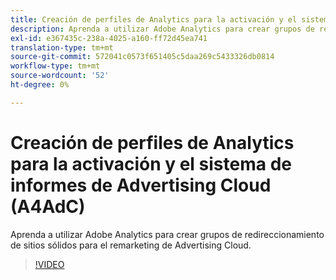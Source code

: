 ```yaml
---
title: Creación de perfiles de Analytics para la activación y el sistema de informes de Advertising Cloud
description: Aprenda a utilizar Adobe Analytics para crear grupos de redireccionamiento de sitios sólidos para el remarketing de Advertising Cloud.
exl-id: e367435c-238a-4025-a160-ff72d45ea741
translation-type: tm+mt
source-git-commit: 572041c0573f651405c5daa269c5433326db0814
workflow-type: tm+mt
source-wordcount: '52'
ht-degree: 0%

---
```


# Creación de perfiles de Analytics para la activación y el sistema de informes de Advertising Cloud (A4AdC)

Aprenda a utilizar Adobe Analytics para crear grupos de redireccionamiento de sitios sólidos para el remarketing de Advertising Cloud.

>[!VIDEO](https://video.tv.adobe.com/v/33503)
